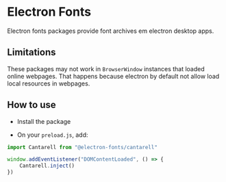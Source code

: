 # Electron Fonts

Electron fonts packages provide font archives em electron desktop apps.

## Limitations

These packages may not work in `BrowserWindow` instances that loaded online webpages. That happens because electron by default not allow load local resources in webpages.

## How to use

* Install the package

* On your `preload.js`, add:

```ts
import Cantarell from "@electron-fonts/cantarell"

window.addEventListener("DOMContentLoaded", () => {
    Cantarell.inject()
})
```